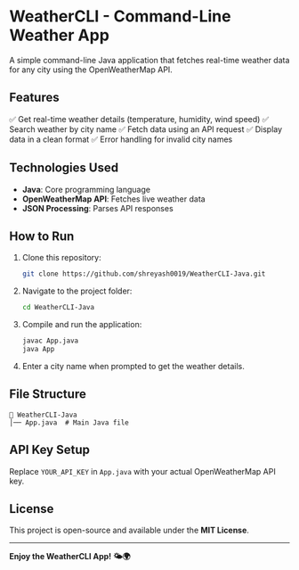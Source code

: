 # WeatherCLI - Command-Line Weather App

A simple command-line Java application that fetches real-time weather data for any city using the OpenWeatherMap API.

## Features
✅ Get real-time weather details (temperature, humidity, wind speed)
✅ Search weather by city name
✅ Fetch data using an API request
✅ Display data in a clean format
✅ Error handling for invalid city names

## Technologies Used
- **Java**: Core programming language
- **OpenWeatherMap API**: Fetches live weather data
- **JSON Processing**: Parses API responses

## How to Run
1. Clone this repository:
   ```sh
   git clone https://github.com/shreyash0019/WeatherCLI-Java.git
   ```
2. Navigate to the project folder:
   ```sh
   cd WeatherCLI-Java
   ```
3. Compile and run the application:
   ```sh
   javac App.java
   java App
   ```
4. Enter a city name when prompted to get the weather details.

## File Structure
```
📂 WeatherCLI-Java
│── App.java  # Main Java file
```

## API Key Setup
Replace `YOUR_API_KEY` in `App.java` with your actual OpenWeatherMap API key.

## License
This project is open-source and available under the **MIT License**.

---
**Enjoy the WeatherCLI App! 🌤️🌍**
